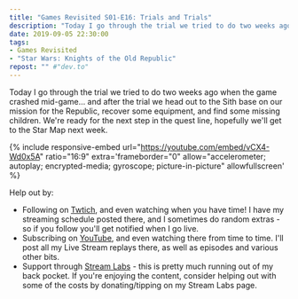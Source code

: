 ```yaml
---
title: "Games Revisited S01-E16: Trials and Trials"
description: "Today I go through the trial we tried to do two weeks ago when the game crashed mid-game&hellip; and after the trial we head out to the Sith base on our mission for the Republic, recover some equipment, and find some missing children."
date: 2019-09-05 22:30:00
tags:
- Games Revisited
- "Star Wars: Knights of the Old Republic"
repost: "" #"dev.to"
---
```


Today I go through the trial we tried to do two weeks ago when the game crashed mid-game&hellip; and after the trial we head out to the Sith base on our mission for the Republic, recover some equipment, and find some missing children. We're ready for the next step in the quest line, hopefully we'll get to the Star Map next week.
<!--more-->


{% include responsive-embed url="https://youtube.com/embed/vCX4-Wd0x5A" ratio="16:9" extra='frameborder="0" allow="accelerometer; autoplay; encrypted-media; gyroscope; picture-in-picture" allowfullscreen' %}

Help out by:
 * Following on [Twtich](https://twitch.tv/AnonJr_Live), and even watching when you have time! I have my streaming schedule posted there, and I sometimes do random extras - so if you follow you'll get notified when I go live.
 * Subscribing on [YouTube](http://www.youtube.com/channel/UCXafqhKHbkSUIrq0LAuu0tw), and even watching there from time to time. I'll post all my Live Stream replays there, as well as episodes and various other bits.
 * Support through [Stream Labs](https://streamlabs.com/anonjr_live) - this is pretty much running out of my back pocket. If you're enjoying the content, consider helping out with some of the costs by donating/tipping on my Stream Labs page.